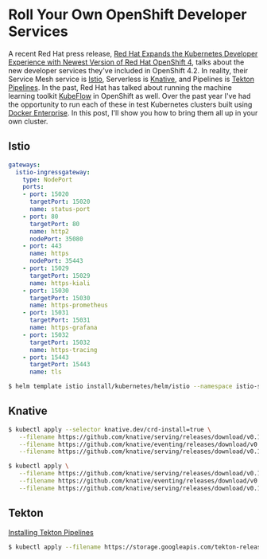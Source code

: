 # Roll Your Own OpenShift Developer Services

A recent Red Hat press release, [Red Hat Expands the Kubernetes Developer Experience with Newest Version of Red Hat OpenShift 4](https://www.redhat.com/en/about/press-releases/red-hat-expands-kubernetes-developer-experience-newest-version-red-hat-openshift-4), talks about the new developer services they've included in OpenShift 4.2. In reality, their Service Mesh service is [Istio](https://istio.io), Serverless is [Knative](https://knative.dev/), and Pipelines is [Tekton Pipelines](https://tekton.dev/). In the past, Red Hat has talked about running the machine learning toolkit [KubeFlow](https://www.kubeflow.org/) in OpenShift as well. Over the past year I've had the opportunity to run each of these in test Kubernetes clusters built using [Docker Enterprise](https://www.docker.com/products/docker-enterprise). In this post, I'll show you how to bring them all up in your own cluster.

## Istio

```yaml values-docker-enterpise.yaml
gateways:
  istio-ingressgateway:
    type: NodePort
    ports:
    - port: 15020
      targetPort: 15020
      name: status-port
    - port: 80
      targetPort: 80
      name: http2
      nodePort: 35080
    - port: 443
      name: https
      nodePort: 35443
    - port: 15029
      targetPort: 15029
      name: https-kiali
    - port: 15030
      targetPort: 15030
      name: https-prometheus
    - port: 15031
      targetPort: 15031
      name: https-grafana
    - port: 15032
      targetPort: 15032
      name: https-tracing
    - port: 15443
      targetPort: 15443
      name: tls
```

```bash
$ helm template istio install/kubernetes/helm/istio --namespace istio-system --values install/kubernetes/helm/istio/values-istio-demo.yaml --values ./values-docker-enterprise.yaml
```

## Knative

```bash
$ kubectl apply --selector knative.dev/crd-install=true \
   --filename https://github.com/knative/serving/releases/download/v0.10.0/serving.yaml \
   --filename https://github.com/knative/eventing/releases/download/v0.10.0/release.yaml \
   --filename https://github.com/knative/serving/releases/download/v0.10.0/monitoring.yaml
```

```bash
$ kubectl apply \
   --filename https://github.com/knative/serving/releases/download/v0.10.0/serving.yaml \
   --filename https://github.com/knative/eventing/releases/download/v0.10.0/release.yaml \
   --filename https://github.com/knative/serving/releases/download/v0.10.0/monitoring.yaml
```

## Tekton

[Installing Tekton Pipelines](https://github.com/tektoncd/pipeline/blob/master/docs/install.md)

```bash
$ kubectl apply --filename https://storage.googleapis.com/tekton-releases/pipeline/latest/release.yaml
```
